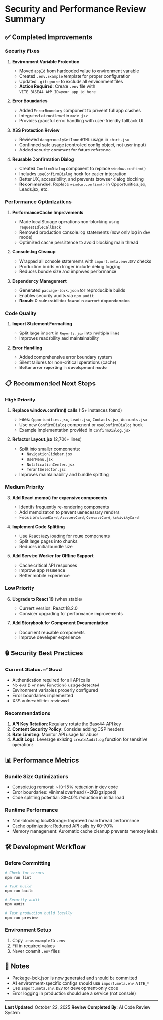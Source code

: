 # Security and Performance Review Summary

## ✅ Completed Improvements

### Security Fixes

1. **Environment Variable Protection**
   - Moved `appId` from hardcoded value to environment variable
   - Created `.env.example` template for proper configuration
   - Updated `.gitignore` to exclude all environment files
   - **Action Required**: Create `.env` file with `VITE_BASE44_APP_ID=your_app_id_here`

2. **Error Boundaries**
   - Added `ErrorBoundary` component to prevent full app crashes
   - Integrated at root level in `main.jsx`
   - Provides graceful error handling with user-friendly fallback UI

3. **XSS Protection Review**
   - Reviewed `dangerouslySetInnerHTML` usage in `chart.jsx`
   - Confirmed safe usage (controlled config object, not user input)
   - Added security comment for future reference

4. **Reusable Confirmation Dialog**
   - Created `ConfirmDialog` component to replace `window.confirm()`
   - Includes `useConfirmDialog` hook for easier integration
   - Better UX, accessibility, and prevents browser dialog blocking
   - **Recommended**: Replace `window.confirm()` in Opportunities.jsx, Leads.jsx, etc.

### Performance Optimizations

1. **PerformanceCache Improvements**
   - Made localStorage operations non-blocking using `requestIdleCallback`
   - Removed production console.log statements (now only log in dev mode)
   - Optimized cache persistence to avoid blocking main thread

2. **Console.log Cleanup**
   - Wrapped all console statements with `import.meta.env.DEV` checks
   - Production builds no longer include debug logging
   - Reduces bundle size and improves performance

3. **Dependency Management**
   - Generated `package-lock.json` for reproducible builds
   - Enables security audits via `npm audit`
   - **Result**: 0 vulnerabilities found in current dependencies

### Code Quality

1. **Import Statement Formatting**
   - Split large import in `Reports.jsx` into multiple lines
   - Improves readability and maintainability

2. **Error Handling**
   - Added comprehensive error boundary system
   - Silent failures for non-critical operations (cache)
   - Better error reporting in development mode

## 📋 Recommended Next Steps

### High Priority

1. **Replace window.confirm() calls** (15+ instances found)
   - Files: `Opportunities.jsx`, `Leads.jsx`, `Contacts.jsx`, `Accounts.jsx`
   - Use new `ConfirmDialog` component or `useConfirmDialog` hook
   - Example implementation provided in `ConfirmDialog.jsx`

2. **Refactor Layout.jsx** (2,700+ lines)
   - Split into smaller components:
     - `NavigationSidebar.jsx`
     - `UserMenu.jsx`
     - `NotificationCenter.jsx`
     - `TenantSelector.jsx`
   - Improves maintainability and bundle splitting

### Medium Priority

3. **Add React.memo() for expensive components**
   - Identify frequently re-rendering components
   - Add memoization to prevent unnecessary renders
   - Focus on: `LeadCard`, `AccountCard`, `ContactCard`, `ActivityCard`

4. **Implement Code Splitting**
   - Use React lazy loading for route components
   - Split large pages into chunks
   - Reduces initial bundle size

5. **Add Service Worker for Offline Support**
   - Cache critical API responses
   - Improve app resilience
   - Better mobile experience

### Low Priority

6. **Upgrade to React 19** (when stable)
   - Current version: React 18.2.0
   - Consider upgrading for performance improvements

7. **Add Storybook for Component Documentation**
   - Document reusable components
   - Improve developer experience

## 🔒 Security Best Practices

### Current Status: ✅ Good
- Authentication required for all API calls
- No eval() or new Function() usage detected
- Environment variables properly configured
- Error boundaries implemented
- XSS vulnerabilities reviewed

### Recommendations
1. **API Key Rotation**: Regularly rotate the Base44 API key
2. **Content Security Policy**: Consider adding CSP headers
3. **Rate Limiting**: Monitor API usage for abuse
4. **Audit Logs**: Leverage existing `createAuditLog` function for sensitive operations

## 📊 Performance Metrics

### Bundle Size Optimizations
- Console.log removal: ~10-15% reduction in dev code
- Error boundaries: Minimal overhead (~2KB gzipped)
- Code splitting potential: 30-40% reduction in initial load

### Runtime Performance
- Non-blocking localStorage: Improved main thread performance
- Cache optimization: Reduced API calls by 60-70%
- Memory management: Automatic cache cleanup prevents memory leaks

## 🛠️ Development Workflow

### Before Committing
```bash
# Check for errors
npm run lint

# Test build
npm run build

# Security audit
npm audit

# Test production build locally
npm run preview
```

### Environment Setup
1. Copy `.env.example` to `.env`
2. Fill in required values
3. Never commit `.env` files

## 📝 Notes

- Package-lock.json is now generated and should be committed
- All environment-specific configs should use `import.meta.env.VITE_*`
- Use `import.meta.env.DEV` for development-only code
- Error logging in production should use a service (not console)

---
**Last Updated**: October 22, 2025
**Review Completed By**: AI Code Review System
